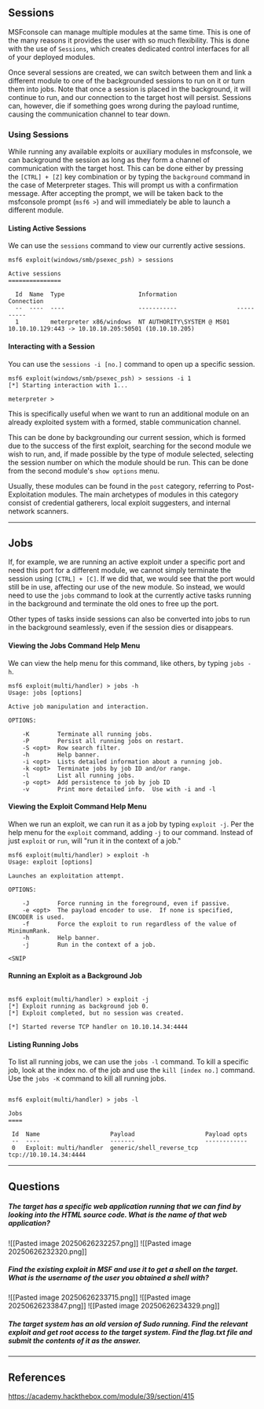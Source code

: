 ## Sessions

MSFconsole can manage multiple modules at the same time. This is one of the many reasons it provides the user with so much flexibility. This is done with the use of `Sessions`, which creates dedicated control interfaces for all of your deployed modules.

Once several sessions are created, we can switch between them and link a different module to one of the backgrounded sessions to run on it or turn them into jobs. Note that once a session is placed in the background, it will continue to run, and our connection to the target host will persist. Sessions can, however, die if something goes wrong during the payload runtime, causing the communication channel to tear down.

### Using Sessions

While running any available exploits or auxiliary modules in msfconsole, we can background the session as long as they form a channel of communication with the target host. This can be done either by pressing the `[CTRL] + [Z]` key combination or by typing the `background` command in the case of Meterpreter stages. This will prompt us with a confirmation message. After accepting the prompt, we will be taken back to the msfconsole prompt (`msf6 >`) and will immediately be able to launch a different module.

#### Listing Active Sessions

We can use the `sessions` command to view our currently active sessions.

```shell-session
msf6 exploit(windows/smb/psexec_psh) > sessions

Active sessions
===============

  Id  Name  Type                     Information                 Connection
  --  ----  ----                     -----------                 ----------
  1         meterpreter x86/windows  NT AUTHORITY\SYSTEM @ MS01  10.10.10.129:443 -> 10.10.10.205:50501 (10.10.10.205)
```

#### Interacting with a Session

You can use the `sessions -i [no.]` command to open up a specific session.

```shell-session
msf6 exploit(windows/smb/psexec_psh) > sessions -i 1
[*] Starting interaction with 1...

meterpreter > 
```

This is specifically useful when we want to run an additional module on an already exploited system with a formed, stable communication channel.

This can be done by backgrounding our current session, which is formed due to the success of the first exploit, searching for the second module we wish to run, and, if made possible by the type of module selected, selecting the session number on which the module should be run. This can be done from the second module's `show options` menu.

Usually, these modules can be found in the `post` category, referring to Post-Exploitation modules. The main archetypes of modules in this category consist of credential gatherers, local exploit suggesters, and internal network scanners.

---

## Jobs

If, for example, we are running an active exploit under a specific port and need this port for a different module, we cannot simply terminate the session using `[CTRL] + [C]`. If we did that, we would see that the port would still be in use, affecting our use of the new module. So instead, we would need to use the `jobs` command to look at the currently active tasks running in the background and terminate the old ones to free up the port.

Other types of tasks inside sessions can also be converted into jobs to run in the background seamlessly, even if the session dies or disappears.

#### Viewing the Jobs Command Help Menu

We can view the help menu for this command, like others, by typing `jobs -h`.

```shell-session
msf6 exploit(multi/handler) > jobs -h
Usage: jobs [options]

Active job manipulation and interaction.

OPTIONS:

    -K        Terminate all running jobs.
    -P        Persist all running jobs on restart.
    -S <opt>  Row search filter.
    -h        Help banner.
    -i <opt>  Lists detailed information about a running job.
    -k <opt>  Terminate jobs by job ID and/or range.
    -l        List all running jobs.
    -p <opt>  Add persistence to job by job ID
    -v        Print more detailed info.  Use with -i and -l
```

#### Viewing the Exploit Command Help Menu

When we run an exploit, we can run it as a job by typing `exploit -j`. Per the help menu for the `exploit` command, adding `-j` to our command. Instead of just `exploit` or `run`, will "run it in the context of a job."

```shell-session
msf6 exploit(multi/handler) > exploit -h
Usage: exploit [options]

Launches an exploitation attempt.

OPTIONS:

    -J        Force running in the foreground, even if passive.
    -e <opt>  The payload encoder to use.  If none is specified, ENCODER is used.
    -f        Force the exploit to run regardless of the value of MinimumRank.
    -h        Help banner.
    -j        Run in the context of a job.
	
<SNIP
```

#### Running an Exploit as a Background Job

```shell-session

msf6 exploit(multi/handler) > exploit -j
[*] Exploit running as background job 0.
[*] Exploit completed, but no session was created.

[*] Started reverse TCP handler on 10.10.14.34:4444
```

#### Listing Running Jobs

To list all running jobs, we can use the `jobs -l` command. To kill a specific job, look at the index no. of the job and use the `kill [index no.]` command. Use the `jobs -K` command to kill all running jobs.

```shell-session

msf6 exploit(multi/handler) > jobs -l

Jobs
====

 Id  Name                    Payload                    Payload opts
 --  ----                    -------                    ------------
 0   Exploit: multi/handler  generic/shell_reverse_tcp  tcp://10.10.14.34:4444
```

---

## Questions

##### The target has a specific web application running that we can find by looking into the HTML source code. What is the name of that web application?

![[Pasted image 20250626232257.png]]
![[Pasted image 20250626232320.png]]

##### Find the existing exploit in MSF and use it to get a shell on the target. What is the username of the user you obtained a shell with?

![[Pasted image 20250626233715.png]]
![[Pasted image 20250626233847.png]]
![[Pasted image 20250626234329.png]]



##### The target system has an old version of Sudo running. Find the relevant exploit and get root access to the target system. Find the flag.txt file and submit the contents of it as the answer.



---

## References

https://academy.hackthebox.com/module/39/section/415